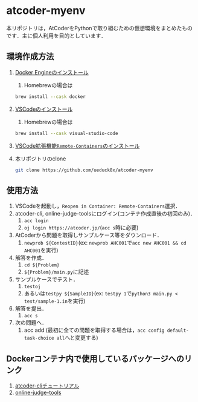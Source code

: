 # atcoder-myenv

本リポジトリは，AtCoderをPythonで取り組むための仮想環境をまとめたものです．主に個人利用を目的としています．

## 環境作成方法

1. [Docker Engineのインストール](https://docs.docker.com/engine/install/)
    1. Homebrewの場合は

    ```bash
    brew install --cask docker
    ```

1. [VSCodeのインストール](https://code.visualstudio.com/download)
    1. Homebrewの場合は

    ```bash
    brew install --cask visual-studio-code
    ```

1. [VSCode拡張機能```Remote-Containers```のインストール](https://marketplace.visualstudio.com/items?itemName=ms-vscode-remote.remote-containers)
1. 本リポジトリのclone

    ```bash
    git clone https://github.com/ueduck8x/atcoder-myenv
    ```

## 使用方法

1. VSCodeを起動し，```Reopen in Container: Remote-Containers```選択．
1. atcoder-cli, online-judge-toolsにログイン(コンテナ作成直後の初回のみ)．
    1. ```acc login```
    1. ```oj login https://atcoder.jp/```(```acc s```時に必要)
1. AtCoderから問題を取得しサンプルケース等をダウンロード．
    1. ```newprob ${ContestID}```(ex: ```newprob AHC001```で```acc new AHC001 && cd AHC001```を実行)
1. 解答を作成．
    1. ```cd ${Problem}```
    1. ```${Problem}/main.py```に記述
1. サンプルケースでテスト．
    1. ```testoj```
    1. あるいは```testpy ${SampleID}```(ex: ```testpy 1```で```python3 main.py < test/sample-1.in```を実行)
1. 解答を提出．
    1. ```acc s```
1. 次の問題へ．
    1. acc add (最初に全ての問題を取得する場合は，```acc config default-task-choice all```へと変更する)

## Dockerコンテナ内で使用しているパッケージへのリンク

1. [atcoder-cliチュートリアル](http://tatamo.81.la/blog/2018/12/07/atcoder-cli-tutorial/)
1. [online-judge-tools](https://github.com/online-judge-tools/oj/blob/master/README.ja.md)
